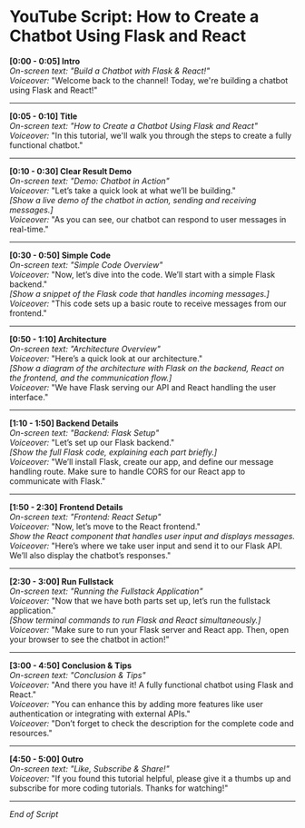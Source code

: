 # YouTube Script: How to Create a Chatbot Using Flask and React

**[0:00 - 0:05] Intro**  
*On-screen text: "Build a Chatbot with Flask & React!"*  
*Voiceover:* "Welcome back to the channel! Today, we're building a chatbot using Flask and React!"

---

**[0:05 - 0:10] Title**  
*On-screen text: "How to Create a Chatbot Using Flask and React"*  
*Voiceover:* "In this tutorial, we'll walk you through the steps to create a fully functional chatbot."

---

**[0:10 - 0:30] Clear Result Demo**  
*On-screen text: "Demo: Chatbot in Action"*  
*Voiceover:* "Let’s take a quick look at what we’ll be building."  
*[Show a live demo of the chatbot in action, sending and receiving messages.]*  
*Voiceover:* "As you can see, our chatbot can respond to user messages in real-time."

---

**[0:30 - 0:50] Simple Code**  
*On-screen text: "Simple Code Overview"*  
*Voiceover:* "Now, let’s dive into the code. We’ll start with a simple Flask backend."  
*[Show a snippet of the Flask code that handles incoming messages.]*  
*Voiceover:* "This code sets up a basic route to receive messages from our frontend."

---

**[0:50 - 1:10] Architecture**  
*On-screen text: "Architecture Overview"*  
*Voiceover:* "Here’s a quick look at our architecture."  
*[Show a diagram of the architecture with Flask on the backend, React on the frontend, and the communication flow.]*  
*Voiceover:* "We have Flask serving our API and React handling the user interface."

---

**[1:10 - 1:50] Backend Details**  
*On-screen text: "Backend: Flask Setup"*  
*Voiceover:* "Let’s set up our Flask backend."  
*[Show the full Flask code, explaining each part briefly.]*  
*Voiceover:* "We’ll install Flask, create our app, and define our message handling route. Make sure to handle CORS for our React app to communicate with Flask."

---

**[1:50 - 2:30] Frontend Details**  
*On-screen text: "Frontend: React Setup"*  
*Voiceover:* "Now, let’s move to the React frontend."  
*Show the React component that handles user input and displays messages.*  
*Voiceover:* "Here’s where we take user input and send it to our Flask API. We’ll also display the chatbot’s responses."

---

**[2:30 - 3:00] Run Fullstack**  
*On-screen text: "Running the Fullstack Application"*  
*Voiceover:* "Now that we have both parts set up, let’s run the fullstack application."  
*[Show terminal commands to run Flask and React simultaneously.]*  
*Voiceover:* "Make sure to run your Flask server and React app. Then, open your browser to see the chatbot in action!"

---

**[3:00 - 4:50] Conclusion & Tips**  
*On-screen text: "Conclusion & Tips"*  
*Voiceover:* "And there you have it! A fully functional chatbot using Flask and React."  
*Voiceover:* "You can enhance this by adding more features like user authentication or integrating with external APIs."  
*Voiceover:* "Don’t forget to check the description for the complete code and resources."

---

**[4:50 - 5:00] Outro**  
*On-screen text: "Like, Subscribe & Share!"*  
*Voiceover:* "If you found this tutorial helpful, please give it a thumbs up and subscribe for more coding tutorials. Thanks for watching!"  

--- 

*End of Script*